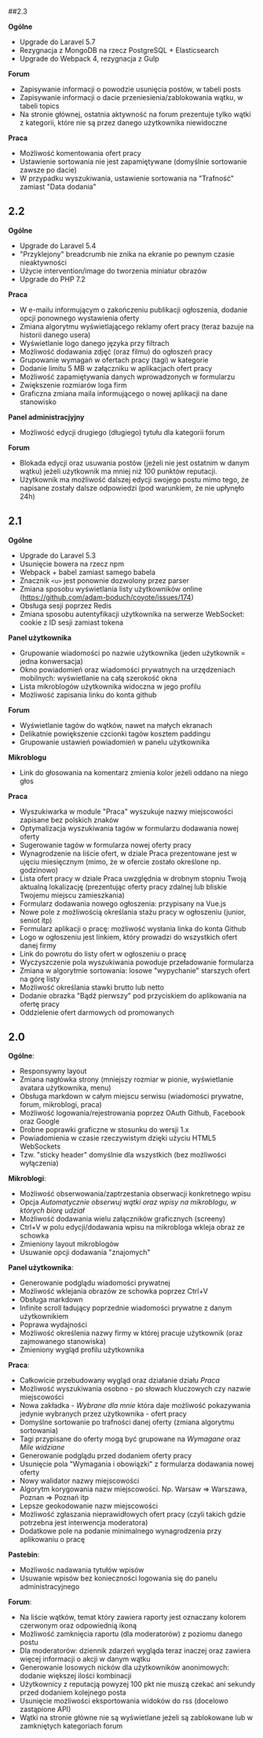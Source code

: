 ##2.3

**Ogólne**
- Upgrade do Laravel 5.7
- Rezygnacja z MongoDB na rzecz PostgreSQL + Elasticsearch
- Upgrade do Webpack 4, rezygnacja z Gulp

**Forum**
- Zapisywanie informacji o powodzie usunięcia postów, w tabeli posts
- Zapisywanie informacji o dacie przeniesienia/zablokowania wątku, w tabeli topics
- Na stronie głównej, ostatnia aktywność na forum prezentuje tylko wątki z kategorii, które nie są przez danego użytkownika niewidoczne

**Praca**
- Możliwość komentowania ofert pracy
- Ustawienie sortowania nie jest zapamiętywane (domyślnie sortowanie zawsze po dacie)
- W przypadku wyszukiwania, ustawienie sortowania na "Trafność" zamiast "Data dodania"

## 2.2

**Ogólne**
- Upgrade do Laravel 5.4
- "Przyklejony" breadcrumb nie znika na ekranie po pewnym czasie nieaktywności
- Użycie intervention/image do tworzenia miniatur obrazów
- Upgrade do PHP 7.2

**Praca**

- W e-mailu informującym o zakończeniu publikacji ogłoszenia, dodanie opcji ponownego wystawienia oferty
- Zmiana algorytmu wyświetlającego reklamy ofert pracy (teraz bazuje na historii danego usera)
- Wyświetlanie logo danego języka przy filtrach
- Możliwość dodawania zdjęć (oraz filmu) do ogłoszeń pracy
- Grupowanie wymagań w ofertach pracy (tagi) w kategorie
- Dodanie limitu 5 MB w załączniku w aplikacjach ofert pracy
- Możliwość zapamiętywania danych wprowadzonych w formularzu
- Zwiększenie rozmiarów loga firm
- Graficzna zmiana maila informującego o nowej aplikacji na dane stanowisko

**Panel administracjyjny**

- Możliwość edycji drugiego (długiego) tytułu dla kategorii forum

**Forum**

- Blokada edycji oraz usuwania postów (jeżeli nie jest ostatnim w danym wątku) jeżeli użytkownik ma mniej niż 100 punktów reputacji.
- Użytkownik ma możliwość dalszej edycji swojego postu mimo tego, że napisane zostały dalsze odpowiedzi (pod warunkiem, że nie upłynęło 24h)

## 2.1

**Ogólne**
- Upgrade do Laravel 5.3
- Usunięcie bowera na rzecz npm
- Webpack + babel zamiast samego babela
- Znacznik `<u>` jest ponownie dozwolony przez parser 
- Zmiana sposobu wyświetlania listy użytkowników online (https://github.com/adam-boduch/coyote/issues/174)
- Obsługa sesji poprzez Redis
- Zmiana sposobu autentyfikacji użytkownika na serwerze WebSocket: cookie z ID sesji zamiast tokena

**Panel użytkownika**
- Grupowanie wiadomości po nazwie użytkownika (jeden użytkownik = jedna konwersacja)
- Okno powiadomień oraz wiadomości prywatnych na urzędzeniach mobilnych: wyświetlanie na całą szerokość okna
- Lista mikroblogów użytkownika widoczna w jego profilu
- Możliwość zapisania linku do konta github

**Forum**
- Wyświetlanie tagów do wątków, nawet na małych ekranach
- Delikatnie powiększenie czcionki tagów kosztem paddingu
- Grupowanie ustawień powiadomień w panelu użytkownika

**Mikroblogu**

- Link do głosowania na komentarz zmienia kolor jeżeli oddano na niego głos

**Praca**
- Wyszukiwarka w module "Praca" wyszukuje nazwy miejscowości zapisane bez polskich znaków
- Optymalizacja wyszukiwania tagów w formularzu dodawania nowej oferty
- Sugerowanie tagów w formularza nowej oferty pracy
- Wynagrodzenie na liście ofert, w dziale Praca prezentowane jest w ujęciu miesięcznym (mimo, że w ofercie zostało określone np. godzinowo)
- Lista ofert pracy w dziale Praca uwzględnia w drobnym stopniu Twoją aktualną lokalizację (prezentując oferty pracy zdalnej lub bliskie Twojemu miejscu zamieszkania)
- Formularz dodawania nowego ogłoszenia: przypisany na Vue.js
- Nowe pole z możliwością określania stażu pracy w ogłoszeniu (junior, seniot itp)
- Formularz aplikacji o pracę: możliwość wysłania linka do konta Github
- Logo w ogłoszeniu jest linkiem, który prowadzi do wszystkich ofert danej firmy
- Link do powrotu do listy ofert w ogłoszeniu o pracę
- Wyczyszczenie pola wyszukiwania powoduje przeładowanie formularza
- Zmiana w algorytmie sortowania: losowe "wypychanie" starszych ofert na górę listy
- Możliwość określania stawki brutto lub netto
- Dodanie obrazka "Bądź pierwszy" pod przyciskiem do aplikowania na ofertę pracy
- Oddzielenie ofert darmowych od promowanych

## 2.0

**Ogólne**:
- Responsywny layout
- Zmiana nagłówka strony (mniejszy rozmiar w pionie, wyświetlanie avatara użytkownika, menu)
- Obsługa markdown w całym miejscu serwisu (wiadomości prywatne, forum, mikroblogi, praca)
- Możliwość logowania/rejestrowania poprzez OAuth Github, Facebook oraz Google
- Drobne poprawki graficzne w stosunku do wersji 1.x
- Powiadomienia w czasie rzeczywistym dzięki użyciu HTML5 WebSockets
- Tzw. "sticky header" domyślnie dla wszystkich (bez możliwości wyłączenia)

**Mikroblogi**:
- Możliwość obserwowania/zaptrzestania obserwacji konkretnego wpisu
- Opcja *Automatycznie obserwuj wątki oraz wpisy na mikroblogu, w których biorę udział*
- Możliwość dodawania wielu załączników graficznych (screeny)
- Ctrl+V w polu edycji/dodawania wpisu na mikrobloga wkleja obraz ze schowka
- Zmieniony layout mikroblogów
- Usuwanie opcji dodawania "znajomych"

**Panel użytkownika**:
- Generowanie podglądu wiadomości prywatnej
- Możliwość wklejania obrazów ze schowka poprzez Ctrl+V
- Obsługa markdown
- Infinite scroll ładujący poprzednie wiadomości prywatne z danym użytkownikiem
- Poprawa wydajności
- Możliwość określenia nazwy firmy w której pracuje użytkownik (oraz zajmowanego stanowiska)
- Zmieniony wygląd profilu użytkownika

**Praca**:
- Całkowicie przebudowany wygląd oraz działanie działu *Praca*
- Możliwość wyszukiwania osobno - po słowach kluczowych czy nazwie miejscowości
- Nowa zakładka - *Wybrane dla mnie* która daje możliwość pokazywania jedynie wybranych przez użytkownika - ofert pracy
- Domyślne sortowanie po trafności danej oferty (zmiana algorytmu sortowania)
- Tagi przypisane do oferty mogą być grupowane na *Wymagane* oraz *Mile widziane*
- Generowanie podglądu przed dodaniem oferty pracy
- Usunięcie pola "Wymagania i obowiązki" z formularza dodawania nowej oferty
- Nowy walidator nazwy miejscowości
- Algorytm korygowania nazw miejscowości. Np. Warsaw => Warszawa, Poznan => Poznań itp
- Lepsze geokodowanie nazw miejscowości
- Możliwość zgłaszania nieprawidłowych ofert pracy (czyli takich gdzie potrzebna jest interwencja moderatora)
- Dodatkowe pole na podanie minimalnego wynagrodzenia przy aplikowaniu o pracę

**Pastebin**:
- Możliwośc nadawania tytułów wpisów
- Usuwanie wpisów bez konieczności logowania się do panelu administracyjnego

**Forum**:
- Na liście wątków, temat który zawiera raporty jest oznaczany kolorem czerwonym oraz odpowiednią ikoną
- Możliwość zamknięcia raportu (dla moderatorów) z poziomu danego postu
- Dla moderatorów: dziennik zdarzeń wygląda teraz inaczej oraz zawiera więcej informacji o akcji w danym wątku
- Generowanie losowych nicków dla użytkowników anonimowych: dodanie większej ilości kombinacji
- Użytkownicy z reputacją powyzej 100 pkt nie muszą czekać ani sekundy przed dodaniem kolejnego posta
- Usunięcie możliwości eksportowania widoków do rss (docelowo zastąpione API)
- Wątki na stronie główne nie są wyświetlane jeżeli są zablokowane lub w zamkniętych kategoriach forum

